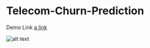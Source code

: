 # Telecom-Churn-Prediction

Demo Link
[a link](https://churn007.herokuapp.com/)

![alt text](https://drive.google.com/file/d/10kW_ASQUmRtatVnB0atTjBYa73UtwP-M/view?usp=sharing)
